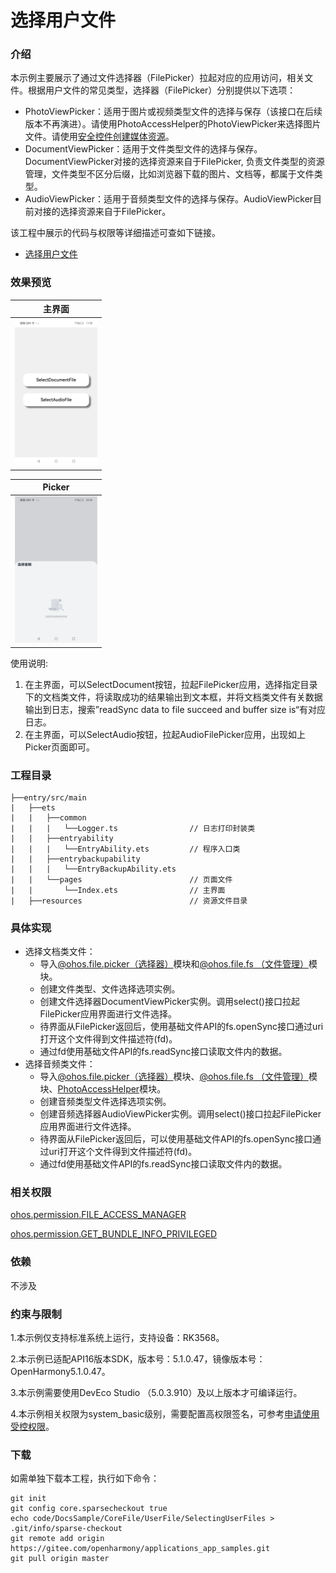 # 选择用户文件

### 介绍

本示例主要展示了通过文件选择器（FilePicker）拉起对应的应用访问，相关文件。根据用户文件的常见类型，选择器（FilePicker）分别提供以下选项：

- PhotoViewPicker：适用于图片或视频类型文件的选择与保存（该接口在后续版本不再演进）。请使用PhotoAccessHelper的PhotoViewPicker来选择图片文件。请使用[安全控件创建媒体资源](https://gitee.com/openharmony/docs/blob/OpenHarmony-5.0.1-Release/zh-cn/application-dev/media/medialibrary/photoAccessHelper-savebutton.md#使用安全控件保存媒体库资源)。
- DocumentViewPicker：适用于文件类型文件的选择与保存。DocumentViewPicker对接的选择资源来自于FilePicker, 负责文件类型的资源管理，文件类型不区分后缀，比如浏览器下载的图片、文档等，都属于文件类型。
- AudioViewPicker：适用于音频类型文件的选择与保存。AudioViewPicker目前对接的选择资源来自于FilePicker。

该工程中展示的代码与权限等详细描述可查如下链接。

- [选择用户文件](https://gitee.com/openharmony/docs/blob/OpenHarmony-5.0.1-Release/zh-cn/application-dev/file-management/select-user-file.md)

### 效果预览

|主界面|
|--------------------------------|
|<img src="PageImg\SelectingUserFiles.jpeg" alt="主页" style="zoom: 33%;" width="400" />|

| Picker                                                       |
| ------------------------------------------------------------ |
| <img src="PageImg\AudioPicker.jpeg" alt="Picker页面" style="zoom:33%;" width="400" /> |

使用说明:

1. 在主界面，可以SelectDocument按钮，拉起FilePicker应用，选择指定目录下的文档类文件，将读取成功的结果输出到文本框，并将文档类文件有关数据输出到日志，搜索”readSync data to file succeed and buffer size is“有对应日志。
2. 在主界面，可以SelectAudio按钮，拉起AudioFilePicker应用，出现如上Picker页面即可。

### 工程目录

```
├──entry/src/main
|	├──ets
|	|	├──common
|	|	|	└──Logger.ts 		        // 日志打印封装类
|	|	├──entryability
|	|	|	└──EntryAbility.ets 		// 程序入口类
|	|	├──entrybackupability
|	|	|	└──EntryBackupAbility.ets   
|	|	└──pages   						// 页面文件
|	|		└──Index.ets 				// 主界面
|	├──resources						// 资源文件目录
```

### 具体实现

* 选择文档类文件：
    * 导入[@ohos.file.picker（选择器）](https://gitee.com/openharmony/docs/blob/OpenHarmony-5.0.1-Release/zh-cn/application-dev/reference/apis-core-file-kit/js-apis-file-picker.md#ohosfilepicker-选择器)模块和[@ohos.file.fs （文件管理）](https://gitee.com/openharmony/docs/blob/OpenHarmony-5.0.1-Release/zh-cn/application-dev/reference/apis-core-file-kit/js-apis-file-fs.md)模块。
    * 创建文件类型、文件选择选项实例。
    * 创建文件选择器DocumentViewPicker实例。调用select()接口拉起FilePicker应用界面进行文件选择。
    * 待界面从FilePicker返回后，使用基础文件API的fs.openSync接口通过uri打开这个文件得到文件描述符(fd)。
    * 通过fd使用基础文件API的fs.readSync接口读取文件内的数据。
* 选择音频类文件：
    * 导入[@ohos.file.picker（选择器）](https://gitee.com/openharmony/docs/blob/OpenHarmony-5.0.1-Release/zh-cn/application-dev/reference/apis-core-file-kit/js-apis-file-picker.md#ohosfilepicker-选择器)模块、[@ohos.file.fs （文件管理）](https://gitee.com/openharmony/docs/blob/OpenHarmony-5.0.1-Release/zh-cn/application-dev/reference/apis-core-file-kit/js-apis-file-fs.md)模块、[PhotoAccessHelper](https://gitee.com/openharmony/docs/blob/OpenHarmony-5.0.1-Release/zh-cn/application-dev/reference/apis-media-library-kit/js-apis-photoAccessHelper.md)模块。
    * 创建音频类型文件选择选项实例。
    * 创建音频选择器AudioViewPicker实例。调用select()接口拉起FilePicker应用界面进行文件选择。
    * 待界面从FilePicker返回后，可以使用基础文件API的fs.openSync接口通过uri打开这个文件得到文件描述符(fd)。
    * 通过fd使用基础文件API的fs.readSync接口读取文件内的数据。

### 相关权限

[ohos.permission.FILE_ACCESS_MANAGER](https://gitee.com/openharmony/docs/blob/OpenHarmony-5.0.1-Release/zh-cn/application-dev/security/AccessToken/permissions-for-system-apps.md#ohospermissionfile_access_manager)

[ohos.permission.GET_BUNDLE_INFO_PRIVILEGED](https://gitee.com/openharmony/docs/blob/OpenHarmony-5.0.1-Release/zh-cn/application-dev/security/AccessToken/permissions-for-system-apps.md#ohospermissionget_bundle_info_privileged)

### 依赖

不涉及

### 约束与限制

1.本示例仅支持标准系统上运行，支持设备：RK3568。

2.本示例已适配API16版本SDK，版本号：5.1.0.47，镜像版本号：OpenHarmony5.1.0.47。

3.本示例需要使用DevEco Studio （5.0.3.910）及以上版本才可编译运行。

4.本示例相关权限为system_basic级别，需要配置高权限签名，可参考[申请使用受控权限](https://gitee.com/openharmony/docs/blob/OpenHarmony-5.0.1-Release/zh-cn/application-dev/security/AccessToken/declare-permissions-in-acl.md)。


### 下载

如需单独下载本工程，执行如下命令：

```
git init
git config core.sparsecheckout true
echo code/DocsSample/CoreFile/UserFile/SelectingUserFiles > .git/info/sparse-checkout
git remote add origin https://gitee.com/openharmony/applications_app_samples.git
git pull origin master
```

